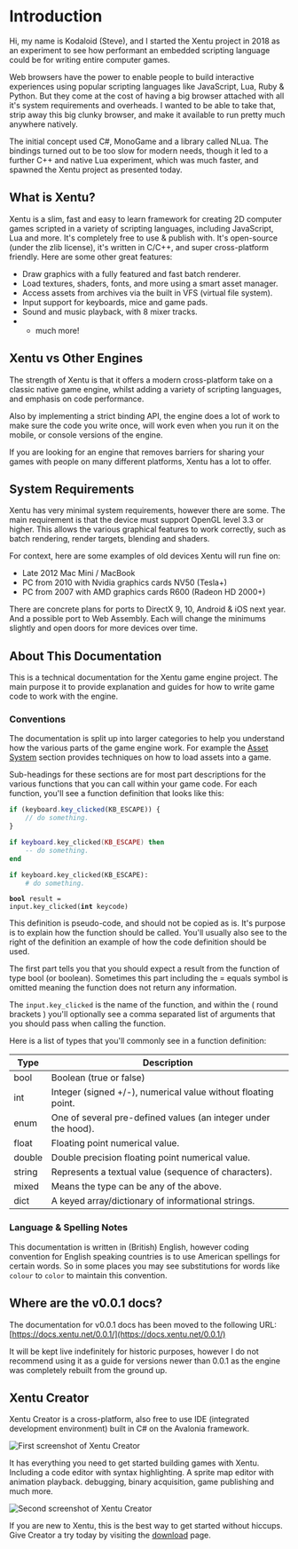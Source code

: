 # Introduction

Hi, my name is Kodaloid (Steve), and I started the Xentu project in 2018 as an 
experiment to see how performant an embedded scripting language could be for
writing entire computer games.

Web browsers have the power to enable people to build interactive experiences 
using popular scripting languages like JavaScript, Lua, Ruby & Python. But they 
come at the cost of having a big browser attached with all it's system 
requirements and overheads. I wanted to be able to take that, strip away this 
big clunky browser, and make it available to run pretty much anywhere natively.

The initial concept used C#, MonoGame and a library called NLua. The bindings 
turned out to be too slow for modern needs, though it led to a further C++ and 
native Lua experiment, which was much faster, and spawned the Xentu project as 
presented today.

## What is Xentu?

Xentu is a slim, fast and easy to learn framework for creating 2D computer 
games scripted in a variety of scripting languages, including JavaScript, Lua 
and more. It's completely free to use & publish with. It's open-source (under 
the zlib license), it's written in C/C++, and super cross-platform friendly. 
Here are some other great features:

- Draw graphics with a fully featured and fast batch renderer.
- Load textures, shaders, fonts, and more using a smart asset manager.
- Access assets from archives via the built in VFS (virtual file system).
- Input support for keyboards, mice and game pads.
- Sound and music playback, with 8 mixer tracks.
- + much more!

## Xentu vs Other Engines

The strength of Xentu is that it offers a modern cross-platform take on a 
classic native game engine, whilst adding a variety of scripting languages, and 
emphasis on code performance.

Also by implementing a strict binding API, the engine does a lot of work to 
make sure the code you write once, will work even when you run it on the 
mobile, or console versions of the engine.

If you are looking for an engine that removes barriers for sharing your games 
with people on many different platforms, Xentu has a lot to offer.

## System Requirements

Xentu has very minimal system requirements, however there are some. The main 
requirement is that the device must support OpenGL level 3.3 or higher. 
This allows the various graphical features to work correctly, such as batch 
rendering, render targets, blending and shaders.

For context, here are some examples of old devices Xentu will run fine on:

- Late 2012 Mac Mini / MacBook
- PC from 2010 with Nvidia graphics cards NV50 (Tesla+)
- PC from 2007 with AMD graphics cards R600 (Radeon HD 2000+)

There are concrete plans for ports to DirectX 9, 10, Android & iOS next year. 
And a possible port to Web Assembly. Each will change the minimums slightly and 
open doors for more devices over time.

## About This Documentation

This is a technical documentation for the Xentu game engine project. The main 
purpose it to provide explanation and guides for how to write game code to work
with the engine.

### Conventions

The documentation is split up into larger categories to help you understand how
the various parts of the game engine work. For example the [Asset System](#asset-system) 
section provides techniques on how to load assets into a game. 

Sub-headings for these sections are for most part descriptions for the various 
functions that you can call within your game code. For each function, you'll
see a function definition that looks like this:

```javascript
if (keyboard.key_clicked(KB_ESCAPE)) {
	// do something.
}
```
```lua
if keyboard.key_clicked(KB_ESCAPE) then
	-- do something.
end
```
```python
if keyboard.key_clicked(KB_ESCAPE):
	# do something.
```

<code class="definition"><b>bool</b> result = input.key_clicked(<b>int</b> keycode)</code>

This definition is pseudo-code, and should not be copied as is. It's purpose is
to explain how the function should be called. You'll usually also see to the 
right of the definition an example of how the code definition should be used.

The first part tells you that you should expect a result from the function of type
bool (or boolean). Sometimes this part including the = equals symbol is omitted
meaning the function does not return any information.

The `input.key_clicked` is the name of the function, and within the (
 round brackets ) you'll optionally see a comma separated list of arguments that 
you should pass when calling the function.

Here is a list of types that you'll commonly see in a function definition:

Type | Description
---- | -----------
bool | Boolean (true or false)
int | Integer (signed +/-), numerical value without floating point.
enum | One of several pre-defined values (an integer under the hood).
float | Floating point numerical value.
double | Double precision floating point numerical value.
string | Represents a textual value (sequence of characters).
mixed | Means the type can be any of the above.
dict | A keyed array/dictionary of informational strings.

### Language & Spelling Notes

This documentation is written in (British) English, however coding convention
for English speaking countries is to use American spellings for certain words. 
So in some places you may see substitutions for words like `colour` to `color` 
to maintain this convention. 

## Where are the v0.0.1 docs?

The documentation for v0.0.1 docs has been moved to the following URL: [https://docs.xentu.net/0.0.1/](https://docs.xentu.net/0.0.1/)

It will be kept live indefinitely for historic purposes, however I do not 
recommend using it as a guide for versions newer than 0.0.1 as the engine was
completely rebuilt from the ground up.

## Xentu Creator

Xentu Creator is a cross-platform, also free to use IDE (integrated development environment) built in C# on the Avalonia framework.

![First screenshot of Xentu Creator](/images/screenshots/creator-01.jpg)

It has everything you need to get started building games with Xentu. Including 
a code editor with syntax highlighting. A sprite map editor with animation 
playback. debugging, binary acquisition, game publishing and much more.

![Second screenshot of Xentu Creator](/images/screenshots/creator-02.jpg)

If you are new to Xentu, this is the best way to get started without hiccups.
Give Creator a try today by visiting the [download](https://xentu.net/download)
page.
